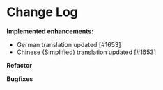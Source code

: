 # Change Log

**Implemented enhancements:**

- German translation updated [\#1653]
- Chinese (Simplified) translation updated [\#1653]

**Refactor**

**Bugfixes**

